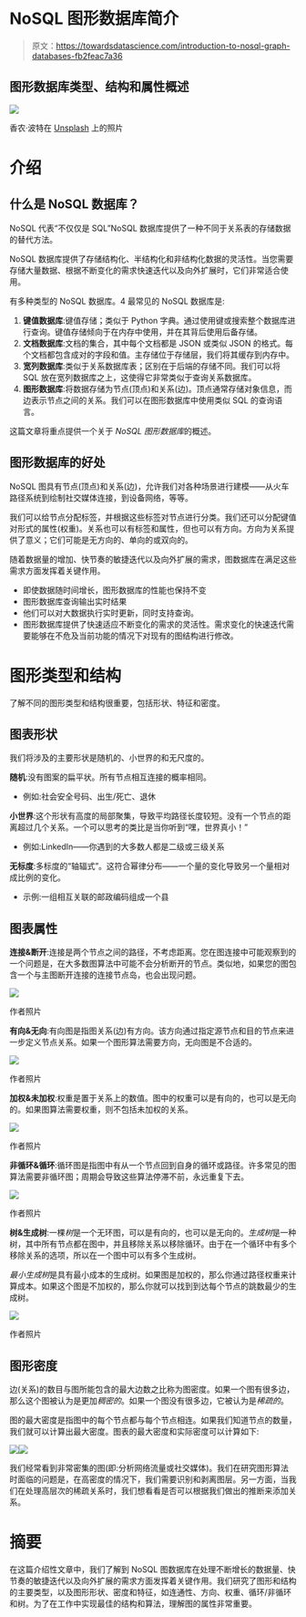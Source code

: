 # NoSQL 图形数据库简介

> 原文：<https://towardsdatascience.com/introduction-to-nosql-graph-databases-fb2feac7a36>

## 图形数据库类型、结构和属性概述

![](img/5cd1e88857754892fb4c9f669cc5eb96.png)

香农·波特在 [Unsplash](https://unsplash.com?utm_source=medium&utm_medium=referral) 上的照片

# 介绍

## 什么是 NoSQL 数据库？

NoSQL 代表“不仅仅是 SQL”NoSQL 数据库提供了一种不同于关系表的存储数据的替代方法。

NoSQL 数据库提供了存储结构化、半结构化和非结构化数据的灵活性。当您需要存储大量数据、根据不断变化的需求快速迭代以及向外扩展时，它们非常适合使用。

有多种类型的 NoSQL 数据库。4 最常见的 NoSQL 数据库是:

1.  **键值数据库**:键值存储；类似于 Python 字典。通过使用键或搜索整个数据库进行查询。键值存储倾向于在内存中使用，并在其背后使用后备存储。
2.  **文档数据库**:文档的集合，其中每个文档都是 JSON 或类似 JSON 的格式。每个文档都包含成对的字段和值。主存储位于存储层，我们将其缓存到内存中。
3.  **宽列数据库**:类似于关系数据库表；区别在于后端的存储不同。我们可以将 SQL 放在宽列数据库之上，这使得它非常类似于查询关系数据库。
4.  **图形数据库**:将数据存储为节点(顶点)和关系(边)。顶点通常存储对象信息，而边表示节点之间的关系。我们可以在图形数据库中使用类似 SQL 的查询语言。

这篇文章将重点提供一个关于 *NoSQL 图形数据库*的概述。

## 图形数据库的好处

NoSQL 图具有节点(顶点)和关系(边)，允许我们对各种场景进行建模——从火车路径系统到绘制社交媒体连接，到设备网络，等等。

我们可以给节点分配标签，并根据这些标签对节点进行分类。我们还可以分配键值对形式的属性(权重)。关系也可以有标签和属性，但也可以有方向。方向为关系提供了意义；它们可能是无方向的、单向的或双向的。

随着数据量的增加、快节奏的敏捷迭代以及向外扩展的需求，图数据库在满足这些需求方面发挥着关键作用。

*   即使数据随时间增长，图形数据库的性能也保持不变
*   图形数据库查询输出实时结果
*   他们可以对大数据执行实时更新，同时支持查询。
*   图形数据库提供了快速适应不断变化的需求的灵活性。需求变化的快速迭代需要能够在不危及当前功能的情况下对现有的图结构进行修改。

# 图形类型和结构

了解不同的图形类型和结构很重要，包括形状、特征和密度。

## 图表形状

我们将涉及的主要形状是随机的、小世界的和无尺度的。

**随机**:没有图案的扁平状。所有节点相互连接的概率相同。

*   例如:社会安全号码、出生/死亡、退休

**小世界**:这个形状有高度的局部聚集，导致平均路径长度较短。没有一个节点的距离超过几个关系。一个可以思考的类比是当你听到“嘿，世界真小！”

*   例如:LinkedIn——你遇到的大多数人都是二级或三级关系

**无标度**:多标度的“轴辐式”。这符合幂律分布——一个量的变化导致另一个量相对成比例的变化。

*   示例:一组相互关联的邮政编码组成一个县

## 图表属性

**连接&断开**:连接是两个节点之间的路径，不考虑距离。您在图连接中可能观察到的一个问题是，在大多数图算法中可能不会分析断开的节点。类似地，如果您的图包含一个与主图断开连接的连接节点岛，也会出现问题。

![](img/85ce841781fb80a61deaa3df1eef46e0.png)

作者照片

**有向&无向**:有向图是指图关系(边)有方向。该方向通过指定源节点和目的节点来进一步定义节点关系。如果一个图形算法需要方向，无向图是不合适的。

![](img/6c83b49dea55055b9b665da5c3ba7d70.png)

作者照片

**加权&未加权**:权重是置于关系上的数值。图中的权重可以是有向的，也可以是无向的。如果图算法需要权重，则不包括未加权的关系。

![](img/9a432204a48cb7acaac4377ad0d71253.png)

作者照片

**非循环&循环**:循环图是指图中有从一个节点回到自身的循环或路径。许多常见的图算法需要非循环图；周期会导致这些算法停滞不前，永远重复下去。

![](img/894f85475052642a76d4c2f26e3ff8bf.png)

作者照片

**树&生成树**:一棵*树*是一个无环图，可以是有向的，也可以是无向的。*生成树*是一种树，其中所有节点都在图中，并且移除关系以移除循环。由于在一个循环中有多个移除关系的选项，所以在一个图中可以有多个生成树。

*最小生成树*是具有最小成本的生成树。如果图是加权的，那么你通过路径权重来计算成本。如果这个图是不加权的，那么你就可以找到到达每个节点的跳数最少的生成树。

![](img/6cc05643e4ad579d9519616d1757c04f.png)

作者照片

## 图形密度

边(关系)的数目与图所能包含的最大边数之比称为图密度。如果一个图有很多边，那么这个图被认为是更加*稠密的*。如果一个图没有很多边，它被认为是*稀疏的*。

图的最大密度是指图中的每个节点都与每个节点相连。如果我们知道节点的数量，我们就可以计算出最大密度。图表的最大密度和实际密度可以计算如下:

![](img/2ca3e9d99e8b619f418fee33d15cacec.png)![](img/1d0b867160a6f99ef6df5ac778314ea5.png)

我们经常看到非常密集的图(即:分析网络流量或社交媒体)。我们在研究图形算法时面临的问题是，在高密度的情况下，我们需要识别和剥离图层。另一方面，当我们在处理高层次的稀疏关系时，我们想看看是否可以根据我们做出的推断来添加关系。

# 摘要

在这篇介绍性文章中，我们了解到 NoSQL 图数据库在处理不断增长的数据量、快节奏的敏捷迭代以及向外扩展的需求方面发挥着关键作用。我们研究了图形和结构的主要类型，以及图形形状、密度和特征，如连通性、方向、权重、循环/非循环和树。为了在工作中实现最佳的结构和算法，理解图的属性非常重要。
